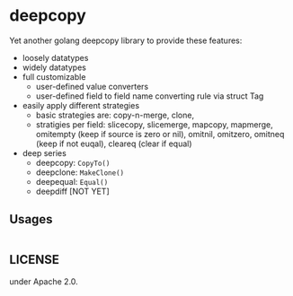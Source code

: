 # deepcopy

Yet another golang deepcopy library to provide these features:

- loosely datatypes
- widely datatypes
- full customizable
  - user-defined value converters
  - user-defined field to field name converting rule via struct Tag
- easily apply different strategies
  - basic strategies are: copy-n-merge, clone,
  - stratigies per field:
    slicecopy, slicemerge, mapcopy, mapmerge,
    omitempty (keep if source is zero or nil), omitnil, omitzero,
    omitneq (keep if not euqal), cleareq (clear if equal)
- deep series
  - deepcopy: `CopyTo()`
  - deepclone: `MakeClone()`
  - deepequal: `Equal()`
  - deepdiff [NOT YET]

## Usages

```go

```

## LICENSE

under Apache 2.0.